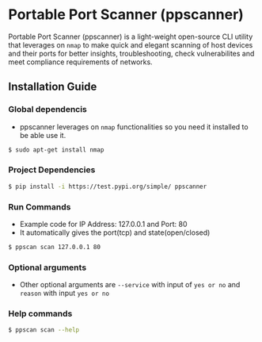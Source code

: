 # Portable Port Scanner (ppscanner)
Portable Port Scanner (ppscanner) is a light-weight open-source CLI utility that leverages on `nmap` to make quick and elegant scanning of host devices and their ports for better insights, troubleshooting, check vulnerabilites and meet compliance requirements of networks.

## Installation Guide 

### Global dependencis
- ppscanner leverages on `nmap` functionalities so you need it installed to be able use it.

```bash
$ sudo apt-get install nmap
```

### Project Dependencies
```bash
$ pip install -i https://test.pypi.org/simple/ ppscanner

```

### Run Commands
- Example code for IP Address: 127.0.0.1 and Port: 80
- It automatically gives the port(tcp) and state(open/closed)
```bash
$ ppscan scan 127.0.0.1 80
```

### Optional arguments
- Other optional arguments are `--service` with input of `yes or no` and `reason` with input `yes or no`


### Help commands
```bash
$ ppscan scan --help
```
